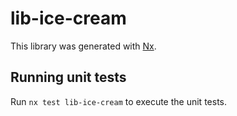 # lib-ice-cream

This library was generated with [Nx](https://nx.dev).

## Running unit tests

Run `nx test lib-ice-cream` to execute the unit tests.
